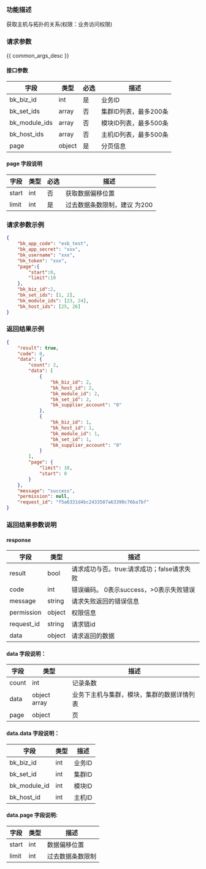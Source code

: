 ### 功能描述

获取主机与拓扑的关系(权限：业务访问权限)

### 请求参数

{{ common_args_desc }}

#### 接口参数

| 字段            | 类型     | 必选 | 描述            |
|---------------|--------|----|---------------|
| bk_biz_id     | int    | 是  | 业务ID          |
| bk_set_ids    | array  | 否  | 集群ID列表，最多200条 |
| bk_module_ids | array  | 否  | 模块ID列表，最多500条 | 
| bk_host_ids   | array  | 否  | 主机ID列表，最多500条 | 
| page          | object | 是  | 分页信息          |

#### page 字段说明

| 字段    | 类型  | 必选 | 描述               |
|-------|-----|----|------------------|
| start | int | 否  | 获取数据偏移位置         |
| limit | int | 是  | 过去数据条数限制，建议 为200 |

### 请求参数示例

```json
{
    "bk_app_code": "esb_test",
    "bk_app_secret": "xxx",
    "bk_username": "xxx",
    "bk_token": "xxx",
    "page":{
        "start":0,
        "limit":10
    },
    "bk_biz_id":2,
    "bk_set_ids": [1, 2],
    "bk_module_ids": [23, 24],
    "bk_host_ids": [25, 26]
}
```

### 返回结果示例

```json
{
    "result": true,
    "code": 0,
    "data": {
        "count": 2,
        "data": [
            {
                "bk_biz_id": 2,
                "bk_host_id": 2,
                "bk_module_id": 2,
                "bk_set_id": 2,
                "bk_supplier_account": "0"
            },
            {
                "bk_biz_id": 1,
                "bk_host_id": 1,
                "bk_module_id": 1,
                "bk_set_id": 1,
                "bk_supplier_account": "0"
            }
        ],
        "page": {
            "limit": 10,
            "start": 0
        }
    },
    "message": "success",
    "permission": null,
    "request_id": "f5a6331d4bc2433587a63390c76ba7bf"
}
```

### 返回结果参数说明

#### response

| 字段         | 类型     | 描述                         |
|------------|--------|----------------------------|
| result     | bool   | 请求成功与否。true:请求成功；false请求失败 |
| code       | int    | 错误编码。 0表示success，>0表示失败错误  |
| message    | string | 请求失败返回的错误信息                |
| permission | object | 权限信息                       |
| request_id | string | 请求链id                      |
| data       | object | 请求返回的数据                    |

#### data 字段说明：

| 字段    | 类型           | 描述                    |
|-------|--------------|-----------------------|
| count | int          | 记录条数                  |
| data  | object array | 业务下主机与集群，模块，集群的数据详情列表 |
| page  | object       | 页                     |

#### data.data 字段说明：

| 字段                  | 类型     | 描述    |
|---------------------|--------|-------|
| bk_biz_id           | int    | 业务ID  |
| bk_set_id           | int    | 集群ID  |
| bk_module_id        | int    | 模块ID  |
| bk_host_id          | int    | 主机ID  |

#### data.page 字段说明:

| 字段    | 类型  | 描述       |
|-------|-----|----------|
| start | int | 数据偏移位置   |
| limit | int | 过去数据条数限制 |
